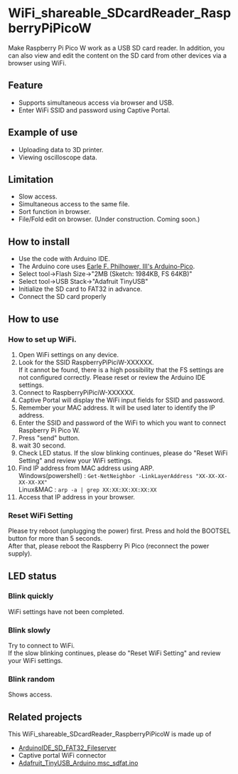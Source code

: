 # WiFi_shareable_SDcardReader_RaspberryPiPicoW
Make Raspberry Pi Pico W work as a USB SD card reader. In addition, you can also view and edit the content on the SD card from other devices via a browser using WiFi.

## Feature
* Supports simultaneous access via browser and USB.
* Enter WiFi SSID and password using Captive Portal.

## Example of use
* Uploading data to 3D printer.
* Viewing oscilloscope data.

## Limitation
* Slow access.
* Simultaneous access to the same file.
* Sort function in browser.
* File/Fold edit on browser. (Under construction. Coming soon.)

## How to install
* Use the code with Arduino IDE.
* The Arduino core uses [Earle F. Philhower, III's Arduino-Pico](https://github.com/earlephilhower/arduino-pico).
* Select tool→Flash Size→"2MB (Sketch: 1984KB, FS 64KB)"
* Select tool→USB Stack→"Adafruit TinyUSB"
* Initialize the SD card to FAT32 in advance.
* Connect the SD card properly

## How to use
### How to set up WiFi.
1. Open WiFi settings on any device.
2. Look for the SSID RaspberryPiPiciW-XXXXXX.<br>
If it cannot be found, there is a high possibility that the FS settings are not configured correctly. Please reset or review the Arduino IDE settings.
3. Connect to RaspberryPiPiciW-XXXXXX.
4. Captive Portal will display the WiFi input fields for SSID and password.
5. Remember your MAC address. It will be used later to identify the IP address.
6. Enter the SSID and password of the WiFi to which you want to connect Raspberry Pi Pico W.
7. Press "send" button.
8. wait 30 second.
9. Check LED status. If the slow blinking continues, please do "Reset WiFi Setting" and review your WiFi settings.
10. Find IP address from MAC address using ARP.<br>
Windows(powershell) : `Get-NetNeighbor -LinkLayerAddress "XX-XX-XX-XX-XX-XX"`<br>
Linux&MAC : `arp -a | grep XX:XX:XX:XX:XX:XX`<br>
11. Access that IP address in your browser.

### Reset WiFi Setting
Please try reboot (unplugging the power) first.
Press and hold the BOOTSEL button for more than 5 seconds.<br>
After that, please reboot the Raspberry Pi Pico (reconnect the power supply).

## LED status
### Blink quickly
WiFi settings have not been completed.
### Blink slowly
Try to connect to WiFi.<br>
If the slow blinking continues, please do "Reset WiFi Setting" and review your WiFi settings.
### Blink random
Shows access.
## Related projects
This WiFi_shareable_SDcardReader_RaspberryPiPicoW is made up of
* [ArduinoIDE_SD_FAT32_Fileserver](https://github.com/UnagiDojyou/ArduinoIDE_SD_FAT32_Fileserver)
* Captive portal WiFi connector
* [Adafruit_TinyUSB_Arduino msc_sdfat.ino](https://github.com/adafruit/Adafruit_TinyUSB_Arduino/blob/e2918652339aa3986f66b32c0a592c1aa72aabc8/examples/MassStorage/msc_sdfat/msc_sdfat.ino)
